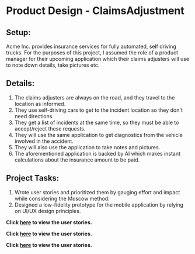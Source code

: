 # Product Design - ClaimsAdjustment

## Setup:
Acme Inc. provides insurance services for fully automated, self driving trucks. For the purposes of this project, I assumed the role of a product manager for their upcoming application which their claims adjusters will use to note down details, take pictures etc. 

## Details:
1. The claims adjusters are always on the road, and they travel to the location as informed. 
2. They use self-driving cars to get to the incident location so they don't need directions. 
3. They get a list of incidents at the same time, so they must be able to accept/reject these requests. 
4. They will use the same application to get diagnostics from the vehicle involved in the accident. 
5. They will also use the application to take notes and pictures. 
6. The aforementioned application is backed by AI which makes instant calculations about the insurance amount to be paid. 

## Project Tasks:
1. Wrote user stories and prioritized them by gauging effort and impact while considering the Moscow method.
2. Designed a low-fidelity prototype for the mobile application by relying on UI/UX design principles.

**Click [here]() to view the user stories.**

**Click [here]() to view the user stories.**

**Click [here]() to view the user stories.**
